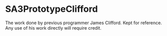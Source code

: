 # SA3PrototypeClifford
The work done by previous programmer James Clifford. Kept for reference. Any use of his work directly will require credit.
